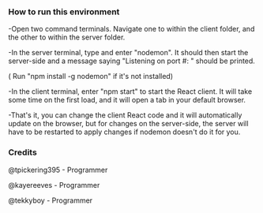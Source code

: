 ### How to run this environment

-Open two command terminals. Navigate one to within the client folder, and the other to within the server folder.

-In the server terminal, type and enter "nodemon". It should then start the server-side and a message saying "Listening on port #: " should be printed.

( Run "npm install -g nodemon" if it's not installed)

-In the client terminal, enter "npm start" to start the React client. It will take some time on the first load, and it will open a tab in your default browser.

-That's it, you can change the client React code and it will automatically update on the browser, but for changes on the server-side, the server will have to be restarted to apply changes if nodemon doesn't do it for you.

### Credits
@tpickering395 - Programmer

@kayereeves - Programmer

@tekkyboy - Programmer

